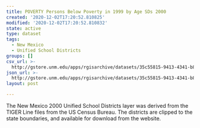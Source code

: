 ```yaml
---
title: POVERTY Persons Below Poverty in 1999 by Age SDs 2000
created: '2020-12-02T17:20:52.810825'
modified: '2020-12-02T17:20:52.810832'
state: active
type: dataset
tags:
  - New Mexico
  - Unified School Districts
groups: []
csv_url: >-
  http://gstore.unm.edu/apps/rgisarchive/datasets/35c55815-9413-4341-b8ea-b79de81d04c3/ksd233bdata180203548_schd_view.derived.csv
json_url: >-
  http://gstore.unm.edu/apps/rgisarchive/datasets/35c55815-9413-4341-b8ea-b79de81d04c3/ksd233bdata180203548_schd_view.derived.json
layout: post

---
```

The New Mexico 2000 Unified School Districts layer was derived from  the TIGER Line files from the US Census Bureau. The districts are clipped to the state boundaries, and available for download from the website.
